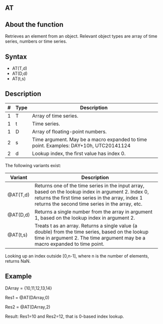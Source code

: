 ﻿## AT
## About the function
Retrieves an element from an object. Relevant object types are array of time
series, numbers or time series.

## Syntax
- AT(T,d)
- AT(D,d)
- AT(t,s)

## Description

| # | Type | Description |
|---|---|---|
| 1 | T | Array of time series. |
| 1 | t | Time series. |
| 1 | D | Array of floating-point numbers. |
| 2 | s | Time argument. May be a macro expanded to time point. Examples: DAY+10h, UTC20141124 |
| 2 | d | Lookup index, the first value has index 0. |

The following variants exist:

| Variant | Description |
|---|---|
| @AT(T,d) | Returns one of the time series in the input array, based on the lookup index in argument 2. Index 0, returns the first time series in the array, index 1 returns the second time series in the array, etc. |
| @AT(D,d) | Returns a single number from the array in argument 1, based on the lookup index in argument 2. |
| @AT(t,s) | Treats t as an array. Returns a single value (a double) from the time series, based on the lookup time in argument 2. The time argument may be a macro expanded to time point. |

Looking up an index outside [0,n-1], where n is the number of elements, returns
NaN.

## Example
DArray = {10,11,12,13,14}

Res1 = @AT(DArray,0)

Res2 = @AT(DArray,2)

Result: Res1=10 and Res2=12, that is 0-based index lookup.
